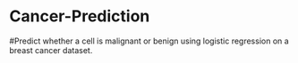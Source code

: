 # Cancer-Prediction

#Predict whether a cell is malignant or benign using logistic regression on a breast cancer dataset.
